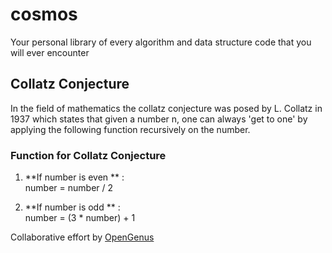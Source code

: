 # cosmos
Your personal library of every algorithm and data structure code that you will ever encounter

## Collatz Conjecture ##
In the field of mathematics the collatz conjecture was posed by L. Collatz in 1937 which states that given a number n, one can  always
'get to one' by applying the following function recursively on the number.

### Function for Collatz Conjecture ###

1. **If number is even ** :<br />
    number = number / 2

2. **If number is odd ** :<br />
    number = (3 * number) + 1
    
Collaborative effort by [OpenGenus](https://github.com/opengenus)
